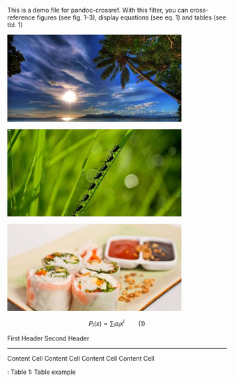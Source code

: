 This is a demo file for pandoc-crossref. With this filter, you can
cross-reference figures (see fig. 1-3), display equations (see eq. 1)
and tables (see tbl. 1)

![Figure 1: First figure](img1.jpg)

![Figure 2: Second figure](img2.jpg)

![Figure 3: Third figure](img3.jpg)

$$ P_i(x) = \sum_i a_i x^i \qquad(1)$$

  First Header   Second Header
  -------------- ---------------
  Content Cell   Content Cell
  Content Cell   Content Cell

  : Table 1: Table example


